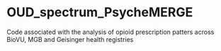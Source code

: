 # OUD_spectrum_PsycheMERGE
Code associated with the analysis of opioid prescription patters across BioVU, MGB and Geisinger health registries

